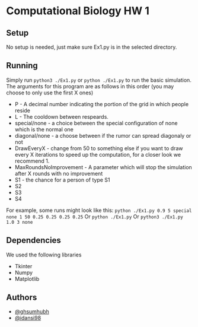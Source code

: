 # Computational Biology HW 1
## Setup
No setup is needed, just make sure Ex1.py is in the selected directory.
## Running
Simply run `python3 ./Ex1.py` or `python ./Ex1.py` to run the basic simulation.
The arguments for this program are as follows in this order (you may choose to only use the first X ones)
* P - A decimal number indicating the portion of the grid in which people reside
* L - The cooldown between respeards.
* special/none - a choice between the special configuration of none which is the normal one
* diagonal/none - a choose between if the rumor can spread diagonaly or not
* DrawEveryX - change from 50 to something else if you want to draw every X iterations to speed up the computation, for a closer look we recommend 1.
* MaxRoundsNoImprovement - A parameter which will stop the simulation after X rounds with no improvement
* S1 - the chance for a person of type S1
* S2
* S3
* S4

For example, some runs might look like this:
`python ./Ex1.py 0.9 5 special none 1 50 0.25 0.25 0.25 0.25`
Or
`python ./Ex1.py`
Or
`python3 ./Ex1.py 1.0 3 none`


## Dependencies
We used the following libraries
* Tkinter
* Numpy
* Matplotlib

## Authors

- [@ghsumhubh](https://www.github.com/ghsumhubh)
- [@idansi98](https://github.com/idansi98)

